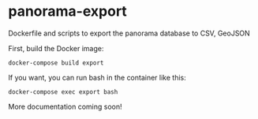 # panorama-export

Dockerfile and scripts to export the panorama database to CSV, GeoJSON

First, build the Docker image:

    docker-compose build export

If you want, you can run bash in the container like this:

    docker-compose exec export bash

More documentation coming soon!
